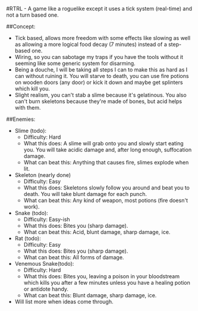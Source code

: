 #RTRL - A game like a roguelike except it uses a tick system (real-time) and not a turn based one.  
  
##Concept:  
* Tick based, allows more freedom with some effects like slowing as well as allowing a more logical food decay (7 minutes) instead of a step-based one.  
* Wiring, so you can sabotage my traps if you have the tools without it seeming like some generic system for disarming.  
* Being a douche, I will be taking all steps I can to make this as hard as I can without ruining it. You will starve to death, you can use fire potions on wooden doors (any door) or kick it down and maybe get splinters which kill you.  
* Slight realism, you can't stab a slime because it's gelatinous. You also can't burn skeletons because they're made of bones, but acid helps with them.  
  
##Enemies:  
* Slime (todo):  
    * Difficulty: Hard  
    * What this does: A slime will grab onto you and slowly start eating you. You will take acidic damage and, after long enough, suffocation damage.  
    * What can beat this: Anything that causes fire, slimes explode when lit.  
* Skeleton (nearly done)  
    * Difficulty: Easy  
    * What this does: Skeletons slowly follow you around and beat you to death. You will take blunt damage for each punch.  
    * What can beat this: Any kind of weapon, most potions (fire doesn't work).  
* Snake (todo): 
    * Difficulty: Easy-ish  
    * What this does: Bites you (sharp damage).  
    * What can beat this: Acid, blunt damage, sharp damage, ice.  
* Rat (todo):  
    * Difficulty: Easy  
    * What this does: Bites you (sharp damage).  
    * What can beat this: All forms of damage.  
* Venemous Snake(todo):  
    * Difficulty: Hard  
    * What this does: Bites you, leaving a poison in your bloodstream which kills you after a few minutes unless you have a healing potion or antidote handy.  
    * What can beat this: Blunt damage, sharp damage, ice.  
* Will list more when ideas come through.  
